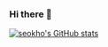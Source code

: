 ### Hi there 👋

[![seokho's GitHub stats](https://github-readme-stats.vercel.app/api?username=msh1273)](https://github.com/anuraghazra/github-readme-stats)
<!--
**msh1273/msh1273** is a ✨ _special_ ✨ repository because its `README.md` (this file) appears on your GitHub profile.

Here are some ideas to get you started:

- 🔭 I’m currently working on ...
- 🌱 I’m currently learning ...
- 👯 I’m looking to collaborate on ...
- 🤔 I’m looking for help with ...
- 💬 Ask me about ...
- 📫 How to reach me: ...
- 😄 Pronouns: ...
- ⚡ Fun fact: ...
-->
